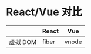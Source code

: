# React/Vue 对比

|          | React | Vue   |
| -------- | ----- | ----- |
| 虚拟 DOM | fiber | vnode |
